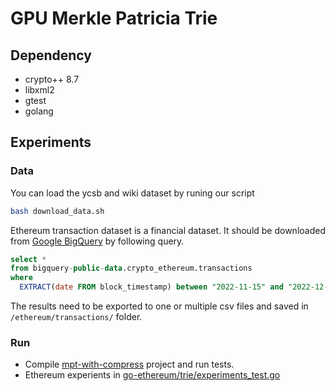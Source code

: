 # GPU Merkle Patricia Trie
## Dependency
* crypto++ 8.7
* libxml2
* gtest
* golang

## Experiments
### Data
You can load the ycsb and wiki dataset by runing our script
```sh
bash download_data.sh
```
Ethereum transaction dataset is a financial dataset. It should be downloaded from [Google BigQuery](https://cloud.google.com/blog/products/data-analytics/ethereum-bigquery-public-dataset-smart-contract-analytics) by following query.
```sql
select *
from bigquery-public-data.crypto_ethereum.transactions 
where 
  EXTRACT(date FROM block_timestamp) between "2022-11-15" and "2022-12-29"
```
The results need to be exported to one or multiple csv files and saved in `/ethereum/transactions/` folder.
### Run
* Compile [mpt-with-compress](./mpt-with-compress/) project and run tests.
* Ethereum experients in [go-ethereum/trie/experiments_test.go](./go-ethereum/trie/experiments_test.go)